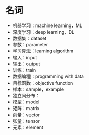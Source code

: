 # 名词

- 机器学习：machine learning，ML
- 深度学习：deep learning，DL
- 数据集：dataset
- 参数：parameter
- 学习算法：learning algorithm
- 输入：input
- 输出：output
- 训练：train
- 数据编程：programming with data
- 目标函数：objective function
- 样本：sample，example
- 独立同分布：
- 模型：model
- 矩阵：matrix
- 向量：vector
- 张量：tensor
- 元素：element

